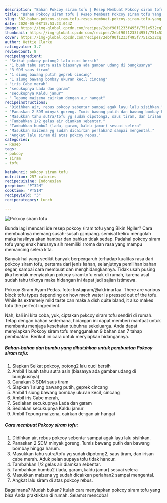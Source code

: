 ```yaml
---
description: "Bahan Pokcoy siram tofu | Resep Membuat Pokcoy siram tofu Yang Enak dan Simpel"
title: "Bahan Pokcoy siram tofu | Resep Membuat Pokcoy siram tofu Yang Enak dan Simpel"
slug: 582-bahan-pokcoy-siram-tofu-resep-membuat-pokcoy-siram-tofu-yang-enak-dan-simpel
date: 2020-05-08T15:53:23.044Z
image: https://img-global.cpcdn.com/recipes/2ebf90f1233f495f/751x532cq70/pokcoy-siram-tofu-foto-resep-utama.jpg
thumbnail: https://img-global.cpcdn.com/recipes/2ebf90f1233f495f/751x532cq70/pokcoy-siram-tofu-foto-resep-utama.jpg
cover: https://img-global.cpcdn.com/recipes/2ebf90f1233f495f/751x532cq70/pokcoy-siram-tofu-foto-resep-utama.jpg
author: Hettie Clarke
ratingvalue: 3.7
reviewcount: 8
recipeingredient:
- "Seikat pokcoy potong2 lalu cuci bersih"
- "1 buah tahu sutra asin biasanya ada gambar udang di bungkusnya"
- "3 SDM saus tiram"
- "1 siung bawang putih geprek cincang"
- "1 siung bawang bombay ukuran kecil cincang"
- "iris Cabe merah"
- "secukupnya Lada dan garam"
- "secukupnya Kaldu jamur"
- " Tepung maizena cairkan dengan air hangat"
recipeinstructions:
- "Didihkan air, rebus pokcoy sebentar sampai agak layu lalu sisihkan."
- "Panaskan 2 SDM minyak goreng. Tumis bawang putih dan bawang bombay hingga harum."
- "Masukkan tahu sutra/tofu yg sudah dipotong2, saus tiram, dan irisan cabe merah. Aduk pelan supaya tofu tidak hancur."
- "Tambahkan 1/2 gelas air diamkan sebentar."
- "Tambahkan bumbu2 (lada, garam, kaldu jamur) sesuai selera"
- "Masukkan maizena yg sudah dicairkan perlahan2 sampai mengental."
- "Angkat lalu siram di atas pokcoy rebus."
categories:
- Resep
tags:
- pokcoy
- siram
- tofu

katakunci: pokcoy siram tofu 
nutrition: 257 calories
recipecuisine: Indonesian
preptime: "PT32M"
cooktime: "PT51M"
recipeyield: "3"
recipecategory: Lunch

---
```



![Pokcoy siram tofu](https://img-global.cpcdn.com/recipes/2ebf90f1233f495f/751x532cq70/pokcoy-siram-tofu-foto-resep-utama.jpg)

Bunda lagi mencari ide resep pokcoy siram tofu yang Bikin Ngiler? Cara membuatnya memang susah-susah gampang. semisal keliru mengolah maka hasilnya akan hambar dan bahkan tidak sedap. Padahal pokcoy siram tofu yang enak harusnya sih memiliki aroma dan rasa yang mampu memancing selera kita.

Banyak hal yang sedikit banyak berpengaruh terhadap kualitas rasa dari pokcoy siram tofu, pertama dari jenis bahan, selanjutnya pemilihan bahan segar, sampai cara membuat dan menghidangkannya. Tidak usah pusing jika hendak menyiapkan pokcoy siram tofu enak di rumah, karena asal sudah tahu triknya maka hidangan ini dapat jadi sajian istimewa.

Pokcoy Siram Ayam Pedas. foto: Instagram/@aktrinurfaa. There are various block tofu types depending on how much water is pressed out of the tofu. While its extremely mild taste can make a dish quite bland, it also makes tofu the perfect ingredient.


Nah, kali ini kita coba, yuk, ciptakan pokcoy siram tofu sendiri di rumah. Tetap dengan bahan sederhana, hidangan ini dapat memberi manfaat untuk membantu menjaga kesehatan tubuhmu sekeluarga. Anda dapat menyiapkan Pokcoy siram tofu menggunakan 9 bahan dan 7 tahap pembuatan. Berikut ini cara untuk menyiapkan hidangannya.

<!--inarticleads1-->

##### Bahan-bahan dan bumbu yang dibutuhkan untuk pembuatan Pokcoy siram tofu:

1. Siapkan Seikat pokcoy, potong2 lalu cuci bersih
1. Ambil 1 buah tahu sutra asin (biasanya ada gambar udang di bungkusnya)
1. Gunakan 3 SDM saus tiram
1. Siapkan 1 siung bawang putih, geprek cincang
1. Ambil 1 siung bawang bombay ukuran kecil, cincang
1. Ambil iris Cabe merah,
1. Sediakan secukupnya Lada dan garam
1. Sediakan secukupnya Kaldu jamur
1. Ambil  Tepung maizena, cairkan dengan air hangat




<!--inarticleads2-->

##### Cara membuat Pokcoy siram tofu:

1. Didihkan air, rebus pokcoy sebentar sampai agak layu lalu sisihkan.
1. Panaskan 2 SDM minyak goreng. Tumis bawang putih dan bawang bombay hingga harum.
1. Masukkan tahu sutra/tofu yg sudah dipotong2, saus tiram, dan irisan cabe merah. Aduk pelan supaya tofu tidak hancur.
1. Tambahkan 1/2 gelas air diamkan sebentar.
1. Tambahkan bumbu2 (lada, garam, kaldu jamur) sesuai selera
1. Masukkan maizena yg sudah dicairkan perlahan2 sampai mengental.
1. Angkat lalu siram di atas pokcoy rebus.




Bagaimana? Mudah bukan? Itulah cara menyiapkan pokcoy siram tofu yang bisa Anda praktikkan di rumah. Selamat mencoba!
